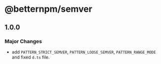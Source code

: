 # @betternpm/semver

## 1.0.0

### Major Changes

- add `PATTERN_STRICT_SEMVER`, `PATTERN_LOOSE_SEMVER`, `PATTERN_RANGE_MODE` and fixed `d.ts` file.

